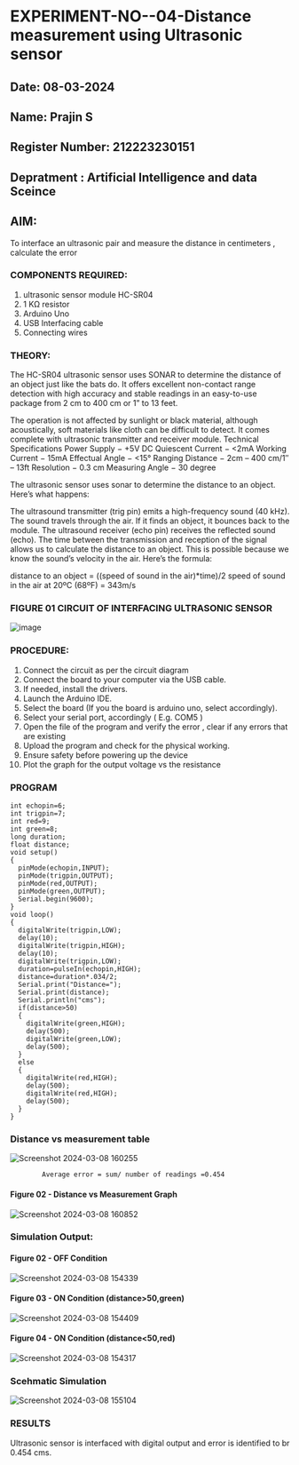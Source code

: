 # EXPERIMENT-NO--04-Distance measurement using Ultrasonic sensor
## Date: 08-03-2024
## Name: Prajin S
## Register Number: 212223230151
## Depratment : Artificial Intelligence and data Sceince
## AIM: 
To interface an ultrasonic pair and measure the distance in centimeters , calculate the error
 
### COMPONENTS REQUIRED:
1.	ultrasonic sensor module HC-SR04
2.	1 KΩ resistor 
3.	Arduino Uno 
4.	USB Interfacing cable 
5.	Connecting wires 


### THEORY: 
The HC-SR04 ultrasonic sensor uses SONAR to determine the distance of an object just like the bats do. It offers excellent non-contact range detection with high accuracy and stable readings in an easy-to-use package from 2 cm to 400 cm or 1” to 13 feet.

The operation is not affected by sunlight or black material, although acoustically, soft materials like cloth can be difficult to detect. It comes complete with ultrasonic transmitter and receiver module.
Technical Specifications
Power Supply − +5V DC
Quiescent Current − <2mA
Working Current − 15mA
Effectual Angle − <15°
Ranging Distance − 2cm – 400 cm/1″ – 13ft
Resolution − 0.3 cm
Measuring Angle − 30 degree

The ultrasonic sensor uses sonar to determine the distance to an object. Here’s what happens:

The ultrasound transmitter (trig pin) emits a high-frequency sound (40 kHz).
The sound travels through the air. If it finds an object, it bounces back to the module.
The ultrasound receiver (echo pin) receives the reflected sound (echo).
The time between the transmission and reception of the signal allows us to calculate the distance to an object. This is possible because we know the sound’s velocity in the air. Here’s the formula:

distance to an object = ((speed of sound in the air)*time)/2
speed of sound in the air at 20ºC (68ºF) = 343m/s

### FIGURE 01 CIRCUIT OF INTERFACING ULTRASONIC SENSOR 


![image](https://user-images.githubusercontent.com/36288975/166430594-5adb4ca9-5a42-4781-a7e6-7236b3766a85.png)



### PROCEDURE:
1.	Connect the circuit as per the circuit diagram 
2.	Connect the board to your computer via the USB cable.
3.	If needed, install the drivers.
4.	Launch the Arduino IDE.
5.	Select the board (If you the board is arduino uno, select accordingly).
6.	Select your serial port, accordingly ( E.g. COM5 )
7.	Open the file of the program  and verify the error , clear if any errors that are existing 
8.	Upload the program and check for the physical working. 
9.	Ensure safety before powering up the device 
10.	Plot the graph for the output voltage vs the resistance 


### PROGRAM 
```
int echopin=6;
int trigpin=7;
int red=9;
int green=8;
long duration;
float distance;
void setup()
{
  pinMode(echopin,INPUT);
  pinMode(trigpin,OUTPUT);
  pinMode(red,OUTPUT);
  pinMode(green,OUTPUT);
  Serial.begin(9600);
}
void loop()
{
  digitalWrite(trigpin,LOW);
  delay(10);
  digitalWrite(trigpin,HIGH);
  delay(10);
  digitalWrite(trigpin,LOW);
  duration=pulseIn(echopin,HIGH);
  distance=duration*.034/2;
  Serial.print("Distance=");
  Serial.print(distance);
  Serial.println("cms");
  if(distance>50)
  {
    digitalWrite(green,HIGH);
    delay(500);
    digitalWrite(green,LOW);
    delay(500);
  }
  else
  {
    digitalWrite(red,HIGH);
    delay(500);
    digitalWrite(red,HIGH);
    delay(500);
  }
}
```


### Distance vs measurement table 

			
 ![Screenshot 2024-03-08 160255](https://github.com/Prajin19/Experiment--04-Interfacing-digital-output-with-arduino-ultrasonic-sensor/assets/144979377/d47f60cf-3ac7-4540-a1a7-c7a935ecbcaa)

			
			
			
			
			
			Average error = sum/ number of readings =0.454


 #### Figure 02 - Distance vs Measurement Graph
 ![Screenshot 2024-03-08 160852](https://github.com/Prajin19/Experiment--04-Interfacing-digital-output-with-arduino-ultrasonic-sensor/assets/144979377/1ebcab68-f2db-4d9c-9cd7-32fcb64fe180)


### Simulation Output:
#### Figure 02 - OFF Condition
![Screenshot 2024-03-08 154339](https://github.com/Prajin19/Experiment--04-Interfacing-digital-output-with-arduino-ultrasonic-sensor/assets/144979377/a5f931c2-86ac-4117-830a-03eb0f50070a)
#### Figure  03 - ON Condition (distance>50,green)
![Screenshot 2024-03-08 154409](https://github.com/Prajin19/Experiment--04-Interfacing-digital-output-with-arduino-ultrasonic-sensor/assets/144979377/f93bd2b6-bd0e-4d0a-986e-911ae074d993)
#### Figure 04 - ON Condition (distance<50,red)
![Screenshot 2024-03-08 154317](https://github.com/Prajin19/Experiment--04-Interfacing-digital-output-with-arduino-ultrasonic-sensor/assets/144979377/9cc2f31e-ca37-4910-8532-03d687f8f4d3)

### Scehmatic Simulation
![Screenshot 2024-03-08 155104](https://github.com/Prajin19/Experiment--04-Interfacing-digital-output-with-arduino-ultrasonic-sensor/assets/144979377/ffa9f131-a1e3-4a6a-903a-d083d6d8055c)





### RESULTS

Ultrasonic sensor is interfaced with digital output and error is identified to br 0.454 cms. 


 
